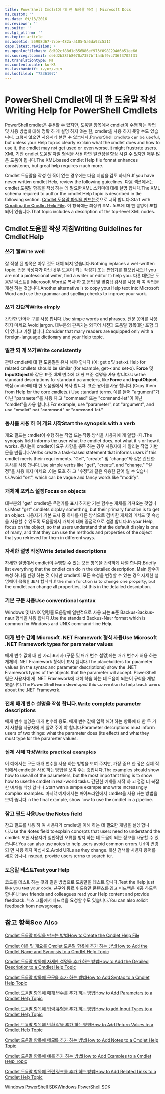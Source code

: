 ```yaml
---
title: PowerShell Cmdlet에 대 한 도움말 작성 | Microsoft Docs
ms.custom: ''
ms.date: 09/13/2016
ms.reviewer: ''
ms.suite: ''
ms.tgt_pltfrm: ''
ms.topic: article
ms.assetid: 55908d67-7cbe-482a-a105-5a6da93c5311
caps.latest.revision: 4
ms.openlocfilehash: 8d692cf88d1d356886ef973f0989294d6b51ee6d
ms.sourcegitcommit: debd2b38fb8070a7357bf1a4bf9cc736f3702f31
ms.translationtype: MT
ms.contentlocale: ko-KR
ms.lasthandoff: 12/05/2019
ms.locfileid: "72361072"
---
```

# <a name="writing-help-for-powershell-cmdlets"></a><span data-ttu-id="ceadc-102">PowerShell Cmdlet에 대 한 도움말 작성</span><span class="sxs-lookup"><span data-stu-id="ceadc-102">Writing Help for PowerShell Cmdlets</span></span>

<span data-ttu-id="ceadc-103">PowerShell cmdlet은 유용할 수 있지만, 도움말 항목에서 cmdlet이 수행 하는 작업 및 사용 방법에 대해 명확 하 게 설명 하지 않는 한, cmdlet을 사용 하지 못할 수도 있습니다. 그렇지 않으면 사용자가 불편 수 있습니다.</span><span class="sxs-lookup"><span data-stu-id="ceadc-103">PowerShell cmdlets can be useful, but unless your Help topics clearly explain what the cmdlet does and how to use it, the cmdlet may not get used or, even worse, it might frustrate users.</span></span>
<span data-ttu-id="ceadc-104">XML 기반 cmdlet 도움말 파일 형식을 사용 하면 일관성을 향상 시킬 수 있지만 매우 많은 도움이 됩니다.</span><span class="sxs-lookup"><span data-stu-id="ceadc-104">The XML-based cmdlet Help file format enhances consistency, but great help requires much more.</span></span>

<span data-ttu-id="ceadc-105">Cmdlet 도움말을 작성 한 적이 없는 경우에는 다음 지침을 검토 하세요.</span><span class="sxs-lookup"><span data-stu-id="ceadc-105">If you have never written cmdlet Help, review the following guidelines.</span></span>
<span data-ttu-id="ceadc-106">다음 섹션에서는 cmdlet 도움말 항목을 작성 하는 데 필요한 XML 스키마에 대해 설명 합니다.</span><span class="sxs-lookup"><span data-stu-id="ceadc-106">The XML schema required to author the cmdlet Help topic is described in the following section.</span></span>
<span data-ttu-id="ceadc-107">[Cmdlet 도움말 파일을 만드는](./how-to-create-the-cmdlet-help-file.md)것으로 시작 합니다.</span><span class="sxs-lookup"><span data-stu-id="ceadc-107">Start with [Creating the Cmdlet Help File](./how-to-create-the-cmdlet-help-file.md).</span></span>
<span data-ttu-id="ceadc-108">이 항목에는 최상위 XML 노드에 대 한 설명이 포함 되어 있습니다.</span><span class="sxs-lookup"><span data-stu-id="ceadc-108">That topic includes a description of the top-level XML nodes.</span></span>

## <a name="writing-guidelines-for-cmdlet-help"></a><span data-ttu-id="ceadc-109">Cmdlet 도움말 작성 지침</span><span class="sxs-lookup"><span data-stu-id="ceadc-109">Writing Guidelines for Cmdlet Help</span></span>

### <a name="write-well"></a><span data-ttu-id="ceadc-110">쓰기 웰</span><span class="sxs-lookup"><span data-stu-id="ceadc-110">Write well</span></span>
<span data-ttu-id="ceadc-111">잘 작성 된 항목은 아무 것도 대체 되지 않습니다.</span><span class="sxs-lookup"><span data-stu-id="ceadc-111">Nothing replaces a well-written topic.</span></span>
<span data-ttu-id="ceadc-112">전문 작성자가 아닌 경우 도움이 되는 작성기 또는 편집기를 찾으십시오.</span><span class="sxs-lookup"><span data-stu-id="ceadc-112">If you are not a professional writer, find a writer or editor to help you.</span></span>
<span data-ttu-id="ceadc-113">다른 대안은 도움말 텍스트를 Microsoft Word로 복사 하 고 문법 및 맞춤법 검사를 사용 하 여 작업을 개선 하는 것입니다.</span><span class="sxs-lookup"><span data-stu-id="ceadc-113">Another alternative is to copy your Help text into Microsoft Word and use the grammar and spelling checks to improve your work.</span></span>

### <a name="write-simply"></a><span data-ttu-id="ceadc-114">쓰기 간단히</span><span class="sxs-lookup"><span data-stu-id="ceadc-114">Write simply</span></span>
<span data-ttu-id="ceadc-115">간단한 단어와 구를 사용 합니다.</span><span class="sxs-lookup"><span data-stu-id="ceadc-115">Use simple words and phrases.</span></span>
<span data-ttu-id="ceadc-116">전문 용어를 사용 하지 마세요.</span><span class="sxs-lookup"><span data-stu-id="ceadc-116">Avoid jargon.</span></span>
<span data-ttu-id="ceadc-117">대부분의 판독기는 외국어 사전과 도움말 항목에만 포함 되어 있다고 가정 합니다.</span><span class="sxs-lookup"><span data-stu-id="ceadc-117">Consider that many readers are equipped only with a foreign-language dictionary and your Help topic.</span></span>

### <a name="write-consistently"></a><span data-ttu-id="ceadc-118">일관 되 게 쓰기</span><span class="sxs-lookup"><span data-stu-id="ceadc-118">Write consistently</span></span>
<span data-ttu-id="ceadc-119">관련 cmdlet에 대 한 도움말은 유사 해야 합니다 (예: get x 및 set-x).</span><span class="sxs-lookup"><span data-stu-id="ceadc-119">Help for related cmdlets should be similar (for example, get-x and set-x).</span></span>
<span data-ttu-id="ceadc-120">**Force** 및 **InputObject**와 같은 표준 매개 변수에 대 한 표준 설명을 사용 합니다.</span><span class="sxs-lookup"><span data-stu-id="ceadc-120">Use the standard descriptions for standard parameters, like **Force** and **InputObject**.</span></span>
<span data-ttu-id="ceadc-121">핵심 cmdlet에 대 한 도움말에서 복사 합니다. 표준 용어를 사용 합니다.</span><span class="sxs-lookup"><span data-stu-id="ceadc-121">(Copy them from Help for the core cmdlets.) Use standard terms.</span></span>
<span data-ttu-id="ceadc-122">예를 들어 "argument"가 아닌 "parameter"를 사용 하 고 "command" 또는 "command-let"이 아닌 "cmdlet"을 사용 합니다.</span><span class="sxs-lookup"><span data-stu-id="ceadc-122">For example, use "parameter", not "argument", and use "cmdlet" not "command" or "command-let."</span></span>

### <a name="start-the-synopsis-with-a-verb"></a><span data-ttu-id="ceadc-123">동사를 사용 하 여 개요 시작</span><span class="sxs-lookup"><span data-stu-id="ceadc-123">Start the synopsis with a verb</span></span>
<span data-ttu-id="ceadc-124">개요 필드는 cmdlet이 수행 하는 작업 또는 작동 방식을 사용자에 게 알립니다.</span><span class="sxs-lookup"><span data-stu-id="ceadc-124">The synopsis field informs the user what the cmdlet does, not what it is or how it works.</span></span>
<span data-ttu-id="ceadc-125">동사는이 cmdlet이 요구 사항을 충족 하는 경우 사용자에 게 알리는 작업 기반 문을 만듭니다.</span><span class="sxs-lookup"><span data-stu-id="ceadc-125">Verbs create a task-based statement that informs users if this cmdlet meets their requirements.</span></span>
<span data-ttu-id="ceadc-126">"Get", "create" 및 "change"와 같은 간단한 동사를 사용 합니다.</span><span class="sxs-lookup"><span data-stu-id="ceadc-126">Use simple verbs like "get", "create", and "change."</span></span>
<span data-ttu-id="ceadc-127">"설정"을 사용 하지 마세요 .이는 모호 하 고 "수정"과 같은 유용한 단어 일 수 있습니다.</span><span class="sxs-lookup"><span data-stu-id="ceadc-127">Avoid "set", which can be vague and fancy words like "modify".</span></span>

### <a name="focus-on-objects"></a><span data-ttu-id="ceadc-128">개체에 포커스 설정</span><span class="sxs-lookup"><span data-stu-id="ceadc-128">Focus on objects</span></span>
<span data-ttu-id="ceadc-129">대부분의 "get" cmdlet은 무언가를 표시 하지만 기본 함수는 개체를 가져오는 것입니다.</span><span class="sxs-lookup"><span data-stu-id="ceadc-129">Most "get" cmdlets display something, but their primary function is to get an object.</span></span>
<span data-ttu-id="ceadc-130">사용자가 기본 표시 중 하나를 다른 방식으로 검색 한 개체의 메서드 및 속성을 사용할 수 있도록 도움말에서 개체에 대해 중점적으로 설명 합니다.</span><span class="sxs-lookup"><span data-stu-id="ceadc-130">In your Help, focus on the object, so that users understand that the default display is one of many, and that they can use the methods and properties of the object that you retrieved for them in different ways.</span></span>

### <a name="write-detailed-descriptions"></a><span data-ttu-id="ceadc-131">자세한 설명 작성</span><span class="sxs-lookup"><span data-stu-id="ceadc-131">Write detailed descriptions</span></span>
<span data-ttu-id="ceadc-132">자세한 설명에서 cmdlet이 수행할 수 있는 모든 항목을 간략하게 나열 합니다.</span><span class="sxs-lookup"><span data-stu-id="ceadc-132">Briefly list everything that the cmdlet can do in the detailed description.</span></span>
<span data-ttu-id="ceadc-133">Main 함수가 속성 하나를 변경 하는 것 이지만 cmdlet이 모든 속성을 변경할 수 있는 경우 자세한 설명에이 목록을 표시 합니다.</span><span class="sxs-lookup"><span data-stu-id="ceadc-133">If the main function is to change one property, but the cmdlet can change all properties, list this in the detailed description.</span></span>

### <a name="use-conventional-syntax"></a><span data-ttu-id="ceadc-134">기본 구문 사용</span><span class="sxs-lookup"><span data-stu-id="ceadc-134">Use conventional syntax</span></span>
<span data-ttu-id="ceadc-135">Windows 및 UNIX 명령줄 도움말에 일반적으로 사용 되는 표준 Backus-Backus-naur 형식을 사용 합니다.</span><span class="sxs-lookup"><span data-stu-id="ceadc-135">Use the standard Backus-Naur format which is common for Windows and UNIX command-line Help.</span></span>

### <a name="use-microsoft-net-framework-types-for-parameter-values"></a><span data-ttu-id="ceadc-136">매개 변수 값에 Microsoft .NET Framework 형식 사용</span><span class="sxs-lookup"><span data-stu-id="ceadc-136">Use Microsoft .NET Framework types for parameter values</span></span>
<span data-ttu-id="ceadc-137">매개 변수 값에 대 한 자리 표시자 (구문 및 매개 변수 설명)에는 매개 변수가 허용 하는 개체의 .NET Framework 형식이 표시 됩니다.</span><span class="sxs-lookup"><span data-stu-id="ceadc-137">The placeholders for parameter values (in the syntax and parameter descriptions) show the .NET Framework types of the objects that the parameter will accept.</span></span>
<span data-ttu-id="ceadc-138">PowerShell 팀은 사용자에 게 .NET Framework에 대해 학습 하는 데 도움이 되는이 규칙을 개발 했습니다.</span><span class="sxs-lookup"><span data-stu-id="ceadc-138">The PowerShell team developed this convention to help teach users about the .NET Framework.</span></span>

### <a name="write-complete-parameter-descriptions"></a><span data-ttu-id="ceadc-139">전체 매개 변수 설명을 작성 합니다.</span><span class="sxs-lookup"><span data-stu-id="ceadc-139">Write complete parameter descriptions</span></span>
<span data-ttu-id="ceadc-140">매개 변수 설명은 매개 변수의 용도, 매개 변수 값에 입력 해야 하는 항목에 대 한 두 가지 사항을 사용자에 게 알려 주어 야 합니다.</span><span class="sxs-lookup"><span data-stu-id="ceadc-140">Parameter descriptions must inform users of two things: what the parameter does (its effect) and what they must type for the parameter values.</span></span>

### <a name="write-practical-examples"></a><span data-ttu-id="ceadc-141">실제 사례 작성</span><span class="sxs-lookup"><span data-stu-id="ceadc-141">Write practical examples</span></span>
<span data-ttu-id="ceadc-142">이 예에서는 모든 매개 변수를 사용 하는 방법을 보여 주지만, 가장 중요 한 점은 실제 작업에서 cmdlet을 사용 하는 방법을 보여 주는 것입니다.</span><span class="sxs-lookup"><span data-stu-id="ceadc-142">The examples should show how to use all of the parameters, but the most important thing is to show how to use the cmdlet in real-world tasks.</span></span>
<span data-ttu-id="ceadc-143">간단한 예제를 시작 하 고 점점 더 복잡 한 예제를 작성 합니다.</span><span class="sxs-lookup"><span data-stu-id="ceadc-143">Start with a simple example and write increasingly complex examples.</span></span>
<span data-ttu-id="ceadc-144">마지막 예제에서는 파이프라인에서 cmdlet을 사용 하는 방법을 보여 줍니다.</span><span class="sxs-lookup"><span data-stu-id="ceadc-144">In the final example, show how to use the cmdlet in a pipeline.</span></span>

### <a name="use-the-notes-field"></a><span data-ttu-id="ceadc-145">참고 필드 사용</span><span class="sxs-lookup"><span data-stu-id="ceadc-145">Use the Notes field</span></span>
<span data-ttu-id="ceadc-146">참고 필드를 사용 하 여 사용자가 cmdlet을 이해 하는 데 필요한 개념을 설명 합니다.</span><span class="sxs-lookup"><span data-stu-id="ceadc-146">Use the Notes field to explain concepts that users need to understand the cmdlet.</span></span>
<span data-ttu-id="ceadc-147">또한 사용자가 일반적인 오류를 방지 하는 데 도움이 되는 정보를 사용할 수 있습니다.</span><span class="sxs-lookup"><span data-stu-id="ceadc-147">You can also use notes to help users avoid common errors.</span></span>
<span data-ttu-id="ceadc-148">Url이 변경 되 면 사용 하지 마십시오.</span><span class="sxs-lookup"><span data-stu-id="ceadc-148">Avoid URLs as they change.</span></span>
<span data-ttu-id="ceadc-149">대신 검색할 사용자 용어를 제공 합니다.</span><span class="sxs-lookup"><span data-stu-id="ceadc-149">Instead, provide users terms to search for.</span></span>

### <a name="test-your-help"></a><span data-ttu-id="ceadc-150">도움말 테스트</span><span class="sxs-lookup"><span data-stu-id="ceadc-150">Test your Help</span></span>
<span data-ttu-id="ceadc-151">코드를 테스트 하는 것과 같은 방법으로 도움말을 테스트 합니다.</span><span class="sxs-lookup"><span data-stu-id="ceadc-151">Test the Help just like you test your code.</span></span>
<span data-ttu-id="ceadc-152">친구와 동료가 도움말 콘텐츠를 읽고 피드백을 제공 하도록 합니다.</span><span class="sxs-lookup"><span data-stu-id="ceadc-152">Have friends and colleagues read your Help content and provide feedback.</span></span>
<span data-ttu-id="ceadc-153">뉴스 그룹에서 피드백을 요청할 수도 있습니다.</span><span class="sxs-lookup"><span data-stu-id="ceadc-153">You can also solicit feedback from newsgroups.</span></span>

## <a name="see-also"></a><span data-ttu-id="ceadc-154">참고 항목</span><span class="sxs-lookup"><span data-stu-id="ceadc-154">See Also</span></span>

 [<span data-ttu-id="ceadc-155">Cmdlet 도움말 파일을 만드는 방법</span><span class="sxs-lookup"><span data-stu-id="ceadc-155">How to Create the Cmdlet Help File</span></span>](./how-to-create-the-cmdlet-help-file.md)

 [<span data-ttu-id="ceadc-156">Cmdlet 이름 및 개요를 Cmdlet 도움말 항목에 추가 하는 방법</span><span class="sxs-lookup"><span data-stu-id="ceadc-156">How to Add the Cmdlet Name and Synopsis to a Cmdlet Help Topic</span></span>](./how-to-add-the-cmdlet-name-and-synopsis-to-a-cmdlet-help-topic.md)

 [<span data-ttu-id="ceadc-157">Cmdlet 도움말 항목에 자세한 설명을 추가 하는 방법</span><span class="sxs-lookup"><span data-stu-id="ceadc-157">How to Add the Detailed Description to a Cmdlet Help Topic</span></span>](./how-to-add-a-cmdlet-description.md)

 [<span data-ttu-id="ceadc-158">Cmdlet 도움말 항목에 구문을 추가 하는 방법</span><span class="sxs-lookup"><span data-stu-id="ceadc-158">How to Add Syntax to a Cmdlet Help Topic</span></span>](./how-to-add-syntax-to-a-cmdlet-help-topic.md)

 [<span data-ttu-id="ceadc-159">Cmdlet 도움말 항목에 매개 변수를 추가 하는 방법</span><span class="sxs-lookup"><span data-stu-id="ceadc-159">How to Add Parameters to a Cmdlet Help Topic</span></span>](./how-to-add-parameter-information.md)

 [<span data-ttu-id="ceadc-160">Cmdlet 도움말 항목에 입력 유형을 추가 하는 방법</span><span class="sxs-lookup"><span data-stu-id="ceadc-160">How to add Input Types to a Cmdlet Help Topic</span></span>](./how-to-add-input-types-to-a-cmdlet-help-topic.md)

 [<span data-ttu-id="ceadc-161">Cmdlet 도움말 항목에 반환 값을 추가 하는 방법</span><span class="sxs-lookup"><span data-stu-id="ceadc-161">How to Add Return Values to a Cmdlet Help Topic</span></span>](./how-to-add-return-values-to-a-cmdlet-help-topic.md)

 [<span data-ttu-id="ceadc-162">Cmdlet 도움말 항목에 메모를 추가 하는 방법</span><span class="sxs-lookup"><span data-stu-id="ceadc-162">How to Add Notes to a Cmdlet Help Topic</span></span>](./how-to-add-notes-to-a-cmdlet-help-topic.md)

 [<span data-ttu-id="ceadc-163">Cmdlet 도움말 항목에 예를 추가 하는 방법</span><span class="sxs-lookup"><span data-stu-id="ceadc-163">How to Add Examples to a Cmdlet Help Topic</span></span>](./how-to-add-examples-to-a-cmdlet-help-topic.md)

 [<span data-ttu-id="ceadc-164">Cmdlet 도움말 항목에 관련 링크를 추가 하는 방법</span><span class="sxs-lookup"><span data-stu-id="ceadc-164">How to Add Related Links to a Cmdlet Help Topic</span></span>](./how-to-add-related-links-to-a-cmdlet-help-topic.md)

 [<span data-ttu-id="ceadc-165">Windows PowerShell SDK</span><span class="sxs-lookup"><span data-stu-id="ceadc-165">Windows PowerShell SDK</span></span>](../windows-powershell-reference.md)